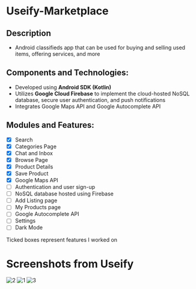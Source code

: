 # Useify-Marketplace

## Description
- Android classifieds app that can be used for buying and selling used items, offering services, and more

## Components and Technologies:
- Developed using **Android SDK (Kotlin)**
- Utilizes **Google Cloud Firebase** to implement the cloud-hosted NoSQL database, secure user authentication, and push notifications
- Integrates Google Maps API and Google Autocomplete API

## Modules and Features:
- [x] Search
- [x] Categories Page
- [x] Chat and Inbox
- [x] Browse Page
- [x] Product Details
- [x] Save Product
- [x] Google Maps API
- [ ] Authentication and user sign-up
- [ ] NoSQL database hosted using Firebase
- [ ] Add Listing page
- [ ] My Products page
- [ ] Google Autocomplete API
- [ ] Settings
- [ ] Dark Mode

Ticked boxes represent features I worked on

# Screenshots from Useify  
![2](https://user-images.githubusercontent.com/49981853/219847722-d496b0ea-1de9-4ee3-8149-b186231ef523.png)
![1](https://user-images.githubusercontent.com/49981853/219847724-abd2fba9-6151-43a0-b60e-8002eede84d7.png)
![3](https://user-images.githubusercontent.com/49981853/219847725-7e9d7c7c-9550-4853-affc-83de979d371b.png)
